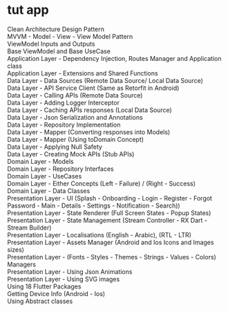 # tut app

Clean Architecture Design Pattern\
MVVM - Model - View - View Model Pattern\
ViewModel Inputs and Outputs\
Base ViewModel and Base UseCase\
Application Layer - Dependency Injection, Routes Manager and Application class\
Application Layer - Extensions and Shared Functions\
Data Layer - Data Sources (Remote Data Source/ Local Data Source)\
Data Layer - API Service Client (Same as Retorfit in Android)\
Data Layer - Calling APIs (Remote Data Source)\
Data Layer - Adding Logger Interceptor\
Data Layer - Caching APIs responses (Local Data Source)\
Data Layer - Json Serialization and Annotations\
Data Layer - Repository Implementation\
Data Layer - Mapper (Converting responses into Models)\
Data Layer - Mapper (Using toDomain Concept)\
Data Layer - Applying Null Safety\
Data Layer - Creating Mock APIs (Stub APIs)\
Domain Layer - Models\
Domain Layer - Repository Interfaces\
Domain Layer - UseCases\
Domain Layer - Either Concepts (Left - Failure) / (Right - Success)\
Domain Layer - Data Classes\
Presentation Layer - UI (Splash - Onboarding - Login - Register - Forgot Password - Main - Details - Settings - Notification - Search))\
Presentation Layer - State Renderer (Full Screen States - Popup States)\
Presentation Layer - State Management (Stream Controller - RX Dart - Stream Builder)\
Presentation Layer - Localisations (English - Arabic), (RTL - LTR)\
Presentation Layer - Assets Manager (Android and Ios Icons and Images sizes)\
Presentation Layer - (Fonts - Styles - Themes - Strings - Values - Colors) Managers\
Presentation Layer - Using Json Animations\
Presentation Layer - Using SVG images\
Using 18 Flutter Packages\
Getting Device Info (Android - Ios)\
Using Abstract classes
